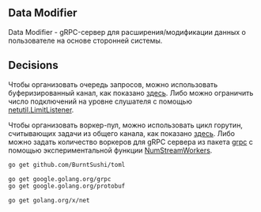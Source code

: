 ## Data Modifier
Data Modifier - gRPC-сервер для расширения/модификации данных о пользователе на основе сторонней системы.

## Decisions
Чтобы организовать очередь запросов, можно использовать буферизированный канал, как показано [здесь](https://eli.thegreenplace.net/2019/on-concurrency-in-go-http-servers/). Либо можно ограничить число подключений на уровне слушателя с помощью [netutil.LimitListener](https://pkg.go.dev/golang.org/x/net/netutil#LimitListener).

Чтобы организовать воркер-пул, можно использовать цикл горутин, считывающих задачи из общего канала, как показано [здесь](https://gobyexample.com/worker-pools). Либо можно задать количество воркеров для gRPC сервера из пакета [grpc](https://pkg.go.dev/google.golang.org/grpc) с помощью экспериментальной функции [NumStreamWorkers](https://pkg.go.dev/google.golang.org/grpc#NumStreamWorkers).

```bash
go get github.com/BurntSushi/toml

go get google.golang.org/grpc
go get google.golang.org/protobuf

go get golang.org/x/net
```